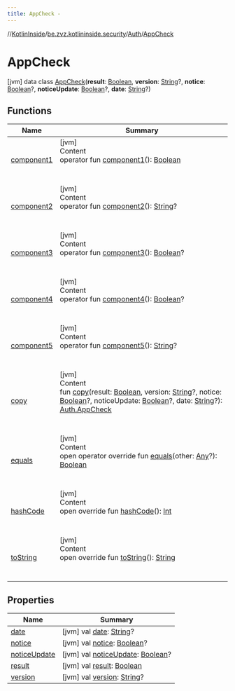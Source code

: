```yaml
---
title: AppCheck -
---
```

//[KotlinInside](../../../index.md)/[be.zvz.kotlininside.security](../../index.md)/[Auth](../index.md)/[AppCheck](index.md)



# AppCheck  
 [jvm] data class [AppCheck](index.md)(**result**: [Boolean](https://kotlinlang.org/api/latest/jvm/stdlib/kotlin/-boolean/index.html), **version**: [String](https://kotlinlang.org/api/latest/jvm/stdlib/kotlin/-string/index.html)?, **notice**: [Boolean](https://kotlinlang.org/api/latest/jvm/stdlib/kotlin/-boolean/index.html)?, **noticeUpdate**: [Boolean](https://kotlinlang.org/api/latest/jvm/stdlib/kotlin/-boolean/index.html)?, **date**: [String](https://kotlinlang.org/api/latest/jvm/stdlib/kotlin/-string/index.html)?)   


## Functions  
  
|  Name|  Summary| 
|---|---|
| [component1](component1.md)| [jvm]  <br>Content  <br>operator fun [component1](component1.md)(): [Boolean](https://kotlinlang.org/api/latest/jvm/stdlib/kotlin/-boolean/index.html)  <br><br><br>
| [component2](component2.md)| [jvm]  <br>Content  <br>operator fun [component2](component2.md)(): [String](https://kotlinlang.org/api/latest/jvm/stdlib/kotlin/-string/index.html)?  <br><br><br>
| [component3](component3.md)| [jvm]  <br>Content  <br>operator fun [component3](component3.md)(): [Boolean](https://kotlinlang.org/api/latest/jvm/stdlib/kotlin/-boolean/index.html)?  <br><br><br>
| [component4](component4.md)| [jvm]  <br>Content  <br>operator fun [component4](component4.md)(): [Boolean](https://kotlinlang.org/api/latest/jvm/stdlib/kotlin/-boolean/index.html)?  <br><br><br>
| [component5](component5.md)| [jvm]  <br>Content  <br>operator fun [component5](component5.md)(): [String](https://kotlinlang.org/api/latest/jvm/stdlib/kotlin/-string/index.html)?  <br><br><br>
| [copy](copy.md)| [jvm]  <br>Content  <br>fun [copy](copy.md)(result: [Boolean](https://kotlinlang.org/api/latest/jvm/stdlib/kotlin/-boolean/index.html), version: [String](https://kotlinlang.org/api/latest/jvm/stdlib/kotlin/-string/index.html)?, notice: [Boolean](https://kotlinlang.org/api/latest/jvm/stdlib/kotlin/-boolean/index.html)?, noticeUpdate: [Boolean](https://kotlinlang.org/api/latest/jvm/stdlib/kotlin/-boolean/index.html)?, date: [String](https://kotlinlang.org/api/latest/jvm/stdlib/kotlin/-string/index.html)?): [Auth.AppCheck](index.md)  <br><br><br>
| [equals](https://kotlinlang.org/api/latest/jvm/stdlib/kotlin/-any/equals.html)| [jvm]  <br>Content  <br>open operator override fun [equals](https://kotlinlang.org/api/latest/jvm/stdlib/kotlin/-any/equals.html)(other: [Any](https://kotlinlang.org/api/latest/jvm/stdlib/kotlin/-any/index.html)?): [Boolean](https://kotlinlang.org/api/latest/jvm/stdlib/kotlin/-boolean/index.html)  <br><br><br>
| [hashCode](https://kotlinlang.org/api/latest/jvm/stdlib/kotlin/-any/hash-code.html)| [jvm]  <br>Content  <br>open override fun [hashCode](https://kotlinlang.org/api/latest/jvm/stdlib/kotlin/-any/hash-code.html)(): [Int](https://kotlinlang.org/api/latest/jvm/stdlib/kotlin/-int/index.html)  <br><br><br>
| [toString](https://kotlinlang.org/api/latest/jvm/stdlib/kotlin/-any/to-string.html)| [jvm]  <br>Content  <br>open override fun [toString](https://kotlinlang.org/api/latest/jvm/stdlib/kotlin/-any/to-string.html)(): [String](https://kotlinlang.org/api/latest/jvm/stdlib/kotlin/-string/index.html)  <br><br><br>


## Properties  
  
|  Name|  Summary| 
|---|---|
| [date](index.md#be.zvz.kotlininside.security/Auth.AppCheck/date/#/PointingToDeclaration/)|  [jvm] val [date](index.md#be.zvz.kotlininside.security/Auth.AppCheck/date/#/PointingToDeclaration/): [String](https://kotlinlang.org/api/latest/jvm/stdlib/kotlin/-string/index.html)?   <br>
| [notice](index.md#be.zvz.kotlininside.security/Auth.AppCheck/notice/#/PointingToDeclaration/)|  [jvm] val [notice](index.md#be.zvz.kotlininside.security/Auth.AppCheck/notice/#/PointingToDeclaration/): [Boolean](https://kotlinlang.org/api/latest/jvm/stdlib/kotlin/-boolean/index.html)?   <br>
| [noticeUpdate](index.md#be.zvz.kotlininside.security/Auth.AppCheck/noticeUpdate/#/PointingToDeclaration/)|  [jvm] val [noticeUpdate](index.md#be.zvz.kotlininside.security/Auth.AppCheck/noticeUpdate/#/PointingToDeclaration/): [Boolean](https://kotlinlang.org/api/latest/jvm/stdlib/kotlin/-boolean/index.html)?   <br>
| [result](index.md#be.zvz.kotlininside.security/Auth.AppCheck/result/#/PointingToDeclaration/)|  [jvm] val [result](index.md#be.zvz.kotlininside.security/Auth.AppCheck/result/#/PointingToDeclaration/): [Boolean](https://kotlinlang.org/api/latest/jvm/stdlib/kotlin/-boolean/index.html)   <br>
| [version](index.md#be.zvz.kotlininside.security/Auth.AppCheck/version/#/PointingToDeclaration/)|  [jvm] val [version](index.md#be.zvz.kotlininside.security/Auth.AppCheck/version/#/PointingToDeclaration/): [String](https://kotlinlang.org/api/latest/jvm/stdlib/kotlin/-string/index.html)?   <br>


